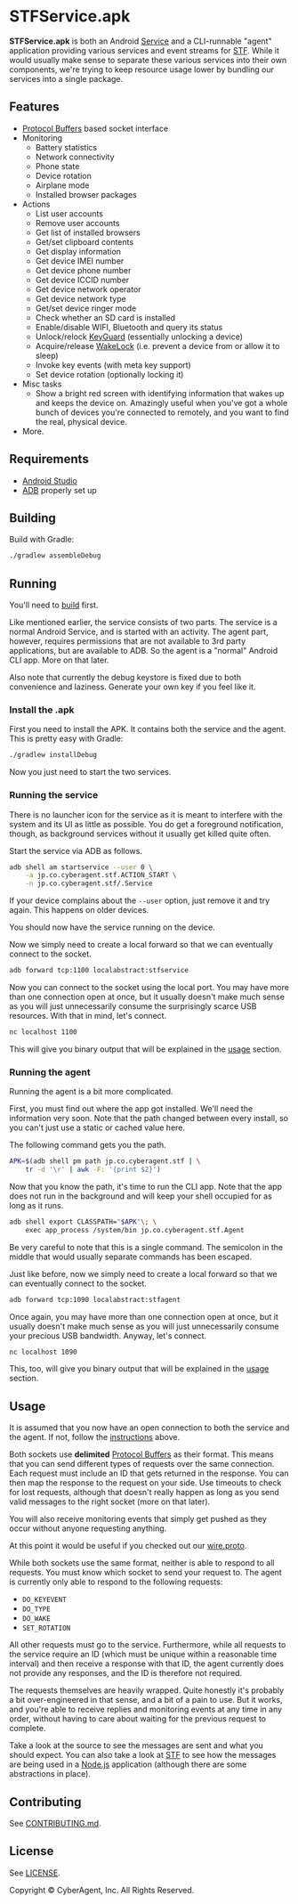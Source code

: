 # STFService.apk

**STFService.apk** is both an Android [Service](http://developer.android.com/guide/components/services.html) and a CLI-runnable "agent" application providing various services and event streams for [STF](https://github.com/openstf/stf). While it would usually make sense to separate these various services into their own components, we're trying to keep resource usage lower by bundling our services into a single package.

## Features

* [Protocol Buffers](https://github.com/google/protobuf) based socket interface
* Monitoring
    - Battery statistics
    - Network connectivity
    - Phone state
    - Device rotation
    - Airplane mode
    - Installed browser packages
* Actions
    - List user accounts
    - Remove user accounts
    - Get list of installed browsers
    - Get/set clipboard contents
    - Get display information
    - Get device IMEI number
    - Get device phone number
    - Get device ICCID number
    - Get device network operator
    - Get device network type
    - Get/set device ringer mode
    - Check whether an SD card is installed
    - Enable/disable WIFI, Bluetooth and query its status
    - Unlock/relock [KeyGuard](http://developer.android.com/reference/android/app/KeyguardManager.html) (essentially unlocking a device)
    - Acquire/release [WakeLock](http://developer.android.com/reference/android/os/PowerManager.WakeLock.html) (i.e. prevent a device from or allow it to sleep)
    - Invoke key events (with meta key support)
    - Set device rotation (optionally locking it)
* Misc tasks
    - Show a bright red screen with identifying information that wakes up and keeps the device on. Amazingly useful when you've got a whole bunch of devices you're connected to remotely, and you want to find the real, physical device.
* More.

## Requirements

* [Android Studio](http://developer.android.com/tools/studio/index.html)
* [ADB](http://developer.android.com/tools/help/adb.html) properly set up

## Building

Build with Gradle:

```bash
./gradlew assembleDebug
```

## Running

You'll need to [build](#building) first.

Like mentioned earlier, the service consists of two parts. The service is a normal Android Service, and is started with an activity. The agent part, however, requires permissions that are not available to 3rd party applications, but are available to ADB. So the agent is a "normal" Android CLI app. More on that later.

Also note that currently the debug keystore is fixed due to both convenience and laziness. Generate your own key if you feel like it.

### Install the .apk

First you need to install the APK. It contains both the service and the agent. This is pretty easy with Gradle:

```bash
./gradlew installDebug
```

Now you just need to start the two services.

### Running the service

There is no launcher icon for the service as it is meant to interfere with the system and its UI as little as possible. You do get a foreground notification, though, as background services without it usually get killed quite often.

Start the service via ADB as follows.

```bash
adb shell am startservice --user 0 \
    -a jp.co.cyberagent.stf.ACTION_START \
    -n jp.co.cyberagent.stf/.Service
```

If your device complains about the `--user` option, just remove it and try again. This happens on older devices.

You should now have the service running on the device.

Now we simply need to create a local forward so that we can eventually connect to the socket.

```bash
adb forward tcp:1100 localabstract:stfservice
```

Now you can connect to the socket using the local port. You may have more than one connection open at once, but it usually doesn't make much sense as you will just unnecessarily consume the surprisingly scarce USB resources. With that in mind, let's connect.

```bash
nc localhost 1100
```

This will give you binary output that will be explained in the [usage](#usage) section.

### Running the agent

Running the agent is a bit more complicated.

First, you must find out where the app got installed. We'll need the information very soon. Note that the path changed between every install, so you can't just use a static or cached value here.

The following command gets you the path.

```bash
APK=$(adb shell pm path jp.co.cyberagent.stf | \
    tr -d '\r' | awk -F: '{print $2}')
```

Now that you know the path, it's time to run the CLI app. Note that the app does not run in the background and will keep your shell occupied for as long as it runs.

```bash
adb shell export CLASSPATH="$APK"\; \
    exec app_process /system/bin jp.co.cyberagent.stf.Agent
```

Be very careful to note that this is a single command. The semicolon in the middle that would usually separate commands has been escaped.

Just like before, now we simply need to create a local forward so that we can eventually connect to the socket.

```bash
adb forward tcp:1090 localabstract:stfagent
```

Once again, you may have more than one connection open at once, but it usually doesn't make much sense as you will just unnecessarily consume your precious USB bandwidth. Anyway, let's connect.

```bash
nc localhost 1090
```

This, too, will give you binary output that will be explained in the [usage](#usage) section.

## Usage

It is assumed that you now have an open connection to both the service and the agent. If not, follow the [instructions](#running) above.

Both sockets use **delimited** [Protocol Buffers](https://github.com/google/protobuf) as their format. This means that you can send different types of requests over the same connection. Each request must include an ID that gets returned in the response. You can then map the response to the request on your side. Use timeouts to check for lost requests, although that doesn't really happen as long as you send valid messages to the right socket (more on that later).

You will also receive monitoring events that simply get pushed as they occur without anyone requesting anything.

At this point it would be useful if you checked out our [wire.proto](app/src/main/proto/wire.proto).

While both sockets use the same format, neither is able to respond to all requests. You must know which socket to send your request to. The agent is currently only able to respond to the following requests:

* `DO_KEYEVENT`
* `DO_TYPE`
* `DO_WAKE`
* `SET_ROTATION`

All other requests must go to the service. Furthermore, while all requests to the service require an ID (which must be unique within a reasonable time interval) and then receive a response with that ID, the agent currently does not provide any responses, and the ID is therefore not required.

The requests themselves are heavily wrapped. Quite honestly it's probably a bit over-engineered in that sense, and a bit of a pain to use. But it works, and you're able to receive replies and monitoring events at any time in any order, without having to care about waiting for the previous request to complete.

Take a look at the source to see the messages are sent and what you should expect. You can also take a look at [STF](https://github.com/openstf/stf) to see how the messages are being used in a [Node.js](https://nodejs.org/) application (although there are some abstractions in place).

## Contributing

See [CONTRIBUTING.md](CONTRIBUTING.md).

## License

See [LICENSE](LICENSE).

Copyright © CyberAgent, Inc. All Rights Reserved.
